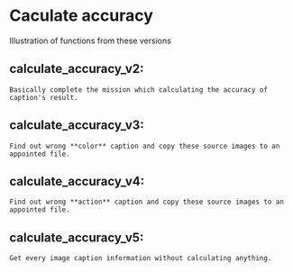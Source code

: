 
# Caculate accuracy

  Illustration of functions from these versions
  
  ## calculate_accuracy_v2:
    Basically complete the mission which calculating the accuracy of caption's result.
    
  ## calculate_accuracy_v3:
    Find out wrong **color** caption and copy these source images to an appointed file.
   
  ## calculate_accuracy_v4:
    Find out wrong **action** caption and copy these source images to an appointed file.
    
  ## calculate_accuracy_v5:
    Get every image caption information without calculating anything.

